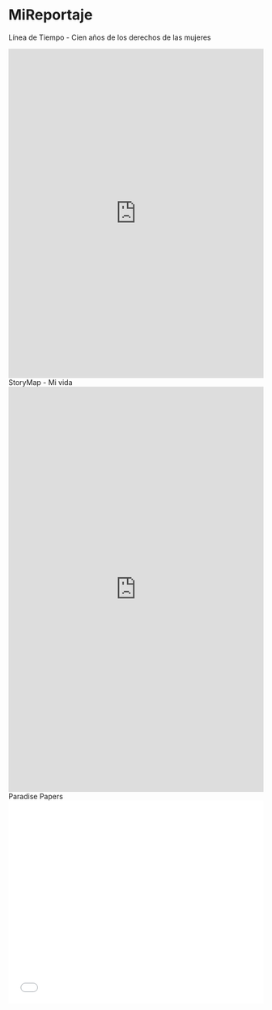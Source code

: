 # MiReportaje
Línea de Tiempo - Cien años de los derechos de las mujeres
<iframe src='https://cdn.knightlab.com/libs/timeline3/latest/embed/index.html?source=1mnUL1zAehVV7ttri4XTd1pCPZ7CUEAjT4pWrq4Q0T-4&font=Default&lang=en&initial_zoom=2&height=650' width='100%' height='650' webkitallowfullscreen mozallowfullscreen allowfullscreen frameborder='0'></iframe>
StoryMap - Mi vida
<iframe src="https://uploads.knightlab.com/storymapjs/df0cb2e7d495c1b671e71540ce768d63/mi-vida/index.html" frameborder="0" width="100%" height="800"></iframe>
Paradise Papers
<iframe id="datawrapper-chart-OTeuL" src="//datawrapper.dwcdn.net/OTeuL/1/" scrolling="no" frameborder="0" allowtransparency="true" allowfullscreen="allowfullscreen" webkitallowfullscreen="webkitallowfullscreen" mozallowfullscreen="mozallowfullscreen" oallowfullscreen="oallowfullscreen" msallowfullscreen="msallowfullscreen" style="width: 0; min-width: 100% !important;" height="400"></iframe><script type="text/javascript">if("undefined"==typeof window.datawrapper)window.datawrapper={};window.datawrapper["OTeuL"]={},window.datawrapper["OTeuL"].embedDeltas={"100":580,"200":477,"300":460,"400":417,"500":417,"600":400,"700":400,"800":400,"900":400,"1000":400},window.datawrapper["OTeuL"].iframe=document.getElementById("datawrapper-chart-OTeuL"),window.datawrapper["OTeuL"].iframe.style.height=window.datawrapper["OTeuL"].embedDeltas[Math.min(1e3,Math.max(100*Math.floor(window.datawrapper["OTeuL"].iframe.offsetWidth/100),100))]+"px",window.addEventListener("message",function(a){if("undefined"!=typeof a.data["datawrapper-height"])for(var b in a.data["datawrapper-height"])if("OTeuL"==b)window.datawrapper["OTeuL"].iframe.style.height=a.data["datawrapper-height"][b]+"px"});</script>
